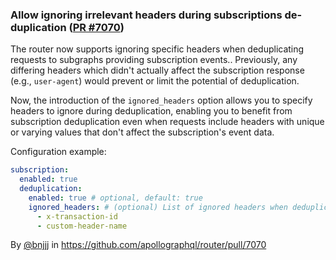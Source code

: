 ### Allow ignoring irrelevant headers during subscriptions de-duplication ([PR #7070](https://github.com/apollographql/router/pull/7070))

The router now supports ignoring specific headers when deduplicating requests to subgraphs providing subscription events.. Previously, any differing headers which didn't actually affect the subscription response (e.g., `user-agent`) would prevent or limit the potential of deduplication.

Now, the introduction of the `ignored_headers` option allows you to specify headers to ignore during deduplication, enabling you to benefit from subscription deduplication even when requests include headers with unique or varying values that don't affect the subscription's event data.

Configuration example:

```yaml
subscription:
  enabled: true
  deduplication:
    enabled: true # optional, default: true
    ignored_headers: # (optional) List of ignored headers when deduplicating subscriptions
      - x-transaction-id
      - custom-header-name
```

By [@bnjjj](https://github.com/bnjjj) in https://github.com/apollographql/router/pull/7070